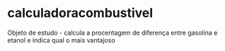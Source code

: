 # calculadoracombustivel
Objeto de estudo - calcula a procentagem de diferença entre gasolina e etanol e indica qual o mais vantajoso
